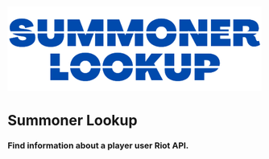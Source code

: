 ![alt text](assets/images/readme.png)

# Summoner Lookup
### Find information about a player user Riot API.


